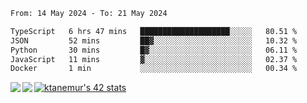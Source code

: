 <!--START_SECTION:waka-->

```txt
From: 14 May 2024 - To: 21 May 2024

TypeScript   6 hrs 47 mins   ████████████████████░░░░░   80.51 %
JSON         52 mins         ██▓░░░░░░░░░░░░░░░░░░░░░░   10.32 %
Python       30 mins         █▓░░░░░░░░░░░░░░░░░░░░░░░   06.11 %
JavaScript   11 mins         ▓░░░░░░░░░░░░░░░░░░░░░░░░   02.37 %
Docker       1 min           ░░░░░░░░░░░░░░░░░░░░░░░░░   00.34 %
```

<!--END_SECTION:waka-->
<a href="https://github.com/anuraghazra/github-readme-stats">
  <img align="left" src="https://github-readme-stats.vercel.app/api?username=Tanesan&count_private=true&show_icons=true" />
<img align="left" src="https://github-readme-stats.vercel.app/api/top-langs/?username=Tanesan" />
</a>

[![ktanemur's 42 stats](https://badge42.vercel.app/api/v2/cl1wslf6s002109l771rng2w8/stats?cursusId=21&coalitionId=62)](https://github.com/JaeSeoKim/badge42)
